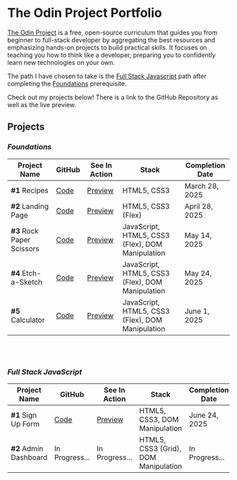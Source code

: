 # The Odin Project Portfolio

[The Odin Project](https://www.theodinproject.com/) is a free, open-source curriculum that guides you from beginner to full-stack developer by aggregating the best resources and emphasizing hands-on projects to build practical skills. It focuses on teaching you how to think like a developer, preparing you to confidently learn new technologies on your own.

The path I have chosen to take is the [Full Stack Javascript](https://www.theodinproject.com/paths/full-stack-javascript) path after completing the [Foundations](https://www.theodinproject.com/paths/foundations) prerequisite. 


Check out my projects below! There is a link to the GitHub Repository as well as the live preview.


## Projects

### _Foundations_ 

Project Name | GitHub | See In Action | Stack |Completion Date
--- | --- | --- | --- | --- 
**#1** Recipes | [Code](https://github.com/DanielKolocka/odin-recipes)| [Preview](https://danielkolocka.github.io/odin-recipes/) | HTML5, CSS3 | March 28, 2025 
**#2** Landing Page | [Code](https://github.com/DanielKolocka/Website-Landing-Page) | [Preview](https://danielkolocka.github.io/website-landing-page/) | HTML5, CSS3 (Flex) | April 28, 2025 
**#3** Rock Paper Scissors | [Code](https://github.com/DanielKolocka/rock-papers-scissors) | [Preview](https://danielkolocka.github.io/rock-papers-scissors/) | JavaScript, HTML5, CSS3 (Flex), DOM Manipulation | May 14, 2025 
**#4** Etch-a-Sketch | [Code](https://github.com/DanielKolocka/etch-a-sketch) | [Preview](https://danielkolocka.github.io/etch-a-sketch/) | JavaScript, HTML5, CSS3 (Flex), DOM Manipulation | May 24, 2025
**#5** Calculator | [Code](https://github.com/DanielKolocka/odin-calculator) | [Preview](https://danielkolocka.github.io/odin-calculator/) | JavaScript, HTML5, CSS3 (Flex), DOM Manipulation | June 1, 2025

<br>

<br>

### _Full Stack JavaScript_

Project Name | GitHub | See In Action | Stack |Completion Date
--- | --- | --- | --- |--- 
**#1** Sign Up Form | [Code](https://github.com/DanielKolocka/sign-up-form) | [Preview](https://danielkolocka.github.io/sign-up-form/) | HTML5, CSS3, DOM Manipulation | June 24, 2025
**#2** Admin Dashboard | In Progress... | In Progress... | HTML5, CSS3 (Grid), DOM Manipulation | In Progress...
  